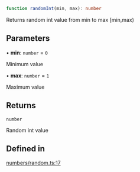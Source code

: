 ```ts
function randomInt(min, max): number
```

Returns random int value from min to max [min,max)

## Parameters

• **min**: `number` = `0`

Minimum value

• **max**: `number` = `1`

Maximum value

## Returns

`number`

Random int value

## Defined in

[numbers/random.ts:17](https://github.com/Tismas/naszos-utils/blob/5086318d62b92a321f809958417cda9a8c766a3f/src/numbers/random.ts#L17)

